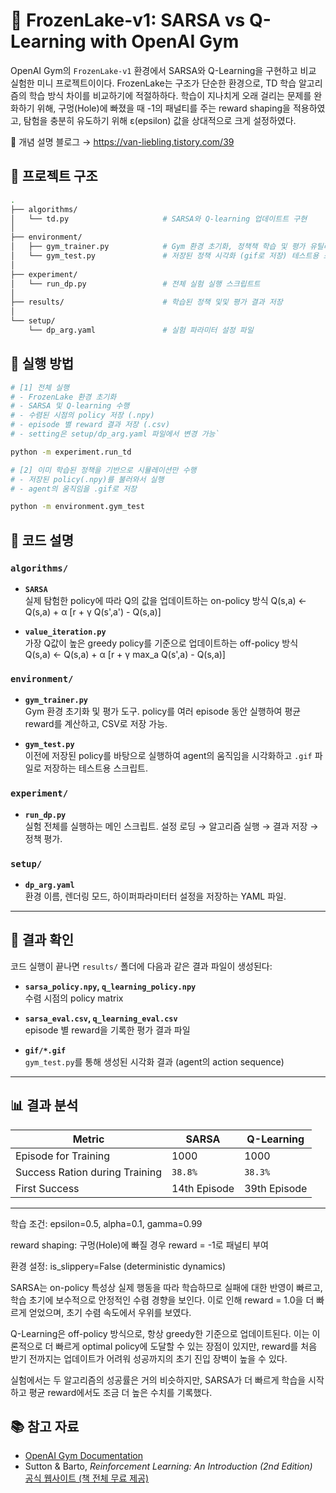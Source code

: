 # 🧊 FrozenLake-v1: SARSA vs Q-Learning with OpenAI Gym 

OpenAI Gym의 `FrozenLake-v1` 환경에서 SARSA와 Q-Learning을 구현하고 비교 실험한 미니 프로젝트이이다.
FrozenLake는 구조가 단순한 환경으로, TD 학습 알고리즘의 학습 방식 차이를 비교하기에 적절하하다.
학습이 지나치게 오래 걸리는 문제를 완화하기 위해, 구멍(Hole)에 빠졌을 때 -1의 패널티를 주는 reward shaping을 적용하였고, 탐험을 충분히 유도하기 위해 ε(epsilon) 값을 상대적으로 크게 설정하였다.

📖 개념 설명 블로그 → https://van-liebling.tistory.com/39

## 📁 프로젝트 구조

```bash
.
├── algorithms/
│   └── td.py                     # SARSA와 Q-learning 업데이트트 구현
│
├── environment/
│   ├── gym_trainer.py            # Gym 환경 초기화, 정책책 학습 및 평가 유틸리티
│   └── gym_test.py               # 저장된 정책 시각화 (gif로 저장) 테스트용 스크립트
│
├── experiment/
│   └── run_dp.py                 # 전체 실험 실행 스크립트트
│
├── results/                      # 학습된 정책 및및 평가 결과 저장
│
└── setup/
    └── dp_arg.yaml               # 실험 파라미터 설정 파일
```

## 🚀 실행 방법

```bash
# [1] 전체 실행
# - FrozenLake 환경 초기화
# - SARSA 및 Q-learning 수행
# - 수렴된 시점의 policy 저장 (.npy)
# - episode 별 reward 결과 저장 (.csv)
# - setting은 setup/dp_arg.yaml 파일에서 변경 가능`

python -m experiment.run_td

# [2] 이미 학습된 정책을 기반으로 시뮬레이션만 수행
# - 저장된 policy(.npy)를 불러와서 실행
# - agent의 움직임을 .gif로 저장

python -m environment.gym_test
```

## 📘 코드 설명

### `algorithms/`

- **`SARSA`**  
  실제 탐험한 policy에 따라 Q의 값을 업데이트하는 on-policy 방식
  Q(s,a) ← Q(s,a) + α [r + γ Q(s',a') - Q(s,a)]

- **`value_iteration.py`**  
  가장 Q값이 높은 greedy policy를 기준으로 업데이트하는 off-policy 방식
  Q(s,a) ← Q(s,a) + α [r + γ max_a Q(s',a) - Q(s,a)]


### `environment/`

- **`gym_trainer.py`**  
  Gym 환경 초기화 및 평가 도구. policy를 여러 episode 동안 실행하여 평균 reward를 계산하고, CSV로 저장 가능.

- **`gym_test.py`**  
  이전에 저장된 policy를 바탕으로 실행하여 agent의 움직임을 시각화하고 `.gif` 파일로 저장하는 테스트용 스크립트.

### `experiment/`

- **`run_dp.py`**  
  실험 전체를 실행하는 메인 스크립트. 설정 로딩 → 알고리즘 실행 → 결과 저장 → 정책 평가.

### `setup/`

- **`dp_arg.yaml`**  
  환경 이름, 렌더링 모드, 하이퍼파라미터터 설정을 저장하는 YAML 파일.

---

## 📂 결과 확인

코드 실행이 끝나면 `results/` 폴더에 다음과 같은 결과 파일이 생성된다:

- **`sarsa_policy.npy`, `q_learning_policy.npy`**  
  수렴 시점의 policy matrix

- **`sarsa_eval.csv`, `q_learning_eval.csv`**  
  episode 별 reward을 기록한 평가 결과 파일

- **`gif/*.gif`**  
  `gym_test.py`를 통해 생성된 시각화 결과 (agent의 action sequence)

---

## 📊 결과 분석

| Metric | SARSA  | Q-Learning |
|--------|------------------|-----------------|
| Episode for Training | 1000 | 1000 |
| Success Ration during Training | `38.8%` | `38.3%` |
| First Success | 14th Episode | 39th Episode |
---

학습 조건: epsilon=0.5, alpha=0.1, gamma=0.99

reward shaping: 구멍(Hole)에 빠질 경우 reward = -1로 패널티 부여

환경 설정: is_slippery=False (deterministic dynamics)

SARSA는 on-policy 특성상 실제 행동을 따라 학습하므로
실패에 대한 반영이 빠르고, 학습 초기에 보수적으로 안정적인 수렴 경향을 보인다.
이로 인해 reward = 1.0을 더 빠르게 얻었으며, 초기 수렴 속도에서 우위를 보였다.

Q-Learning은 off-policy 방식으로, 항상 greedy한 기준으로 업데이트된다.
이는 이론적으로 더 빠르게 optimal policy에 도달할 수 있는 장점이 있지만,
reward를 처음 받기 전까지는 업데이트가 어려워 성공까지의 초기 진입 장벽이 높을 수 있다.

실험에서는 두 알고리즘의 성공률은 거의 비슷하지만,
SARSA가 더 빠르게 학습을 시작하고 평균 reward에서도 조금 더 높은 수치를 기록했다.

## 📚 참고 자료

- [OpenAI Gym Documentation](https://www.gymlibrary.dev/)
- Sutton & Barto, *Reinforcement Learning: An Introduction (2nd Edition)*  
  [공식 웹사이트 (책 전체 무료 제공)](http://incompleteideas.net/book/the-book-2nd.html)

